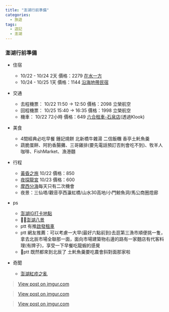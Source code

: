 ```yaml
---
title: "澎湖行前準備"
categories:
  - 旅遊
tags:
  - 遊記
  - 澎湖
---
```


### 澎湖行前準備
- 住宿
    * 10/22 - 10/24 2天 價格：2279
    [在水一方](https://www.facebook.com/TheMemoryInWater/)
    * 10/24 - 10/25 1天 價格：1144
    [沿海地帶民宿](https://www.facebook.com/YanHaiDeDaiMinSu/)

- 交通
    * 去程機票： 10/22 11:50 -> 12:50 價格：2098 立榮航空
    * 回程機票： 10/25 15:40 -> 16:35 價格：1998 立榮航空
    * 機車： 10/22 72小時 價格：649 [六合租車-石泉店](https://www.facebook.com/%E5%85%AD%E5%90%88%E7%A7%9F%E8%BB%8A%E5%85%AC%E5%8F%B8-109226210920880/)(透過Klook)

- 美食
    * 4間經典必吃早餐 鍾記燒餅 北新橋牛雜湯 二信飯糰 香亭土魠魚羹 
    * 蔬脆蛋餅、阿豹香腸攤、三哥雞排(要先電話預訂否則會吃不到)、牧羊人咖啡、FishMarket、漁港麵

- 行程
    * [黃昏之旅](https://www.youtube.com/watch?v=8VloixD9RZs&ab_channel=YifanTu) 10/22 價格：850
    * [夜探龍宮](https://www.youtube.com/watch?v=GzvpwkvV8PU&ab_channel=%E5%BF%AB%E6%A8%82%E7%9A%84%E9%81%8E%E6%AF%8F%E4%B8%80%E5%A4%A9) 10/23 價格：600
    * [摩西分海](https://www.penghu-nsa.gov.tw/TravelGuide/Tidenew)每天只有二次機會
    * 夜景：三仙塔/觀音亭西灜虹橋/山水30高地/小門鯨魚洞/馬公商圈燈廊

- ps
    * [澎湖IG打卡地點](https://fashionmom.tw/2021-ig-check-in-point-penghu/?fbclid=IwAR28fD182nlti2Xnld7pSCNCKg3AUaM6sFDk46XhM7MA95C0qVKNNN7msUo)
    * [澎湖八景](https://weng3309.pixnet.net/blog/post/4541710)
    * ptt 有推[啟發租車](https://www.facebook.com/qwert069216517/)
    * ptt 網友推薦：可以考慮一大早(最好六點前到)去逛第三漁市順便挑一隻，拿去北辰市場全聯那一面，面向市場建築物右邊的路有一家麵店有代客料理(有牌子)，享受一下早餐吃龍蝦的感覺
    * ptt 既然都來到北辰了 土魠魚羹要吃農會斜對面那家啦

- 奇聞
    * [澎湖紅疹之亂](https://reurl.cc/Q6j8m5)<br>
<blockquote class="imgur-embed-pub" lang="en" data-id="rjo7Eqd"><a href="https://imgur.com/rjo7Eqd">View post on imgur.com</a></blockquote><script async src="//s.imgur.com/min/embed.js" charset="utf-8"></script>
<blockquote class="imgur-embed-pub" lang="en" data-id="jdruWPJ"><a href="https://imgur.com/jdruWPJ">View post on imgur.com</a></blockquote><script async src="//s.imgur.com/min/embed.js" charset="utf-8"></script>
<blockquote class="imgur-embed-pub" lang="en" data-id="htr4HX1"><a href="https://imgur.com/htr4HX1">View post on imgur.com</a></blockquote><script async src="//s.imgur.com/min/embed.js" charset="utf-8"></script>